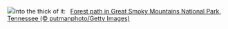 ![](https://www.bing.com/th?id=OHR.SmokyMountainTrail_EN-US9730767535_UHD.jpg&w=1000)Into the thick of it:&nbsp;&ensp;[Forest path in Great Smoky Mountains National Park, Tennessee (© putmanphoto/Getty Images)](https://www.bing.com/th?id=OHR.SmokyMountainTrail_EN-US9730767535_UHD.jpg)
<br><br/>
